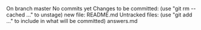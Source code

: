 On branch master
No commits yet
Changes to be committed:
  (use "git rm --cached <file>..." to unstage)
	new file:   README.md
Untracked files:
  (use "git add <file>..." to include in what will be committed)
	answers.md

